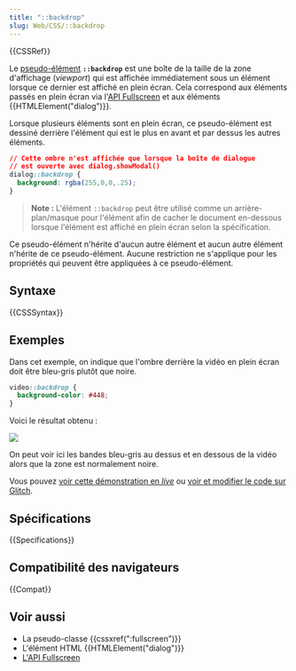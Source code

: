 ```yaml
---
title: "::backdrop"
slug: Web/CSS/::backdrop
---
```


{{CSSRef}}

Le [pseudo-élément](/fr/docs/Web/CSS/Pseudo-éléments) **`::backdrop`** est une boîte de la taille de la zone d'affichage (_viewport_) qui est affichée immédiatement sous un élément lorsque ce dernier est affiché en plein écran. Cela correspond aux éléments passés en plein écran via l'[API Fullscreen](/fr/docs/Web/API/Fullscreen_API) et aux éléments {{HTMLElement("dialog")}}.

Lorsque plusieurs éléments sont en plein écran, ce pseudo-élément est dessiné derrière l'élément qui est le plus en avant et par dessus les autres éléments.

```css
// Cette ombre n'est affichée que lorsque la boîte de dialogue
// est ouverte avec dialog.showModal()
dialog::backdrop {
  background: rgba(255,0,0,.25);
}
```

> **Note :** L'élément `::backdrop` peut être utilisé comme un arrière-plan/masque pour l'élément afin de cacher le document en-dessous lorsque l'élément est affiché en plein écran selon la spécification.

Ce pseudo-élément n'hérite d'aucun autre élément et aucun autre élément n'hérite de ce pseudo-élément. Aucune restriction ne s'applique pour les propriétés qui peuvent être appliquées à ce pseudo-élément.

## Syntaxe

{{CSSSyntax}}

## Exemples

Dans cet exemple, on indique que l'ombre derrière la vidéo en plein écran doit être bleu-gris plutôt que noire.

```css
video::backdrop {
  background-color: #448;
}
```

Voici le résultat obtenu :

![](bbb-backdrop.png)

On peut voir ici les bandes bleu-gris au dessus et en dessous de la vidéo alors que la zone est normalement noire.

Vous pouvez [voir cette démonstration en _live_](https://fullscreen-requestfullscreen-demo.glitch.me/) ou [voir et modifier le code sur Glitch](https://glitch.com/edit/#!/fullscreen-requestfullscreen-demo).

## Spécifications

{{Specifications}}

## Compatibilité des navigateurs

{{Compat}}

## Voir aussi

- La pseudo-classe {{cssxref(":fullscreen")}}
- L'élément HTML {{HTMLElement("dialog")}}
- [L'API Fullscreen](/fr/docs/Web/API/Fullscreen_API)
